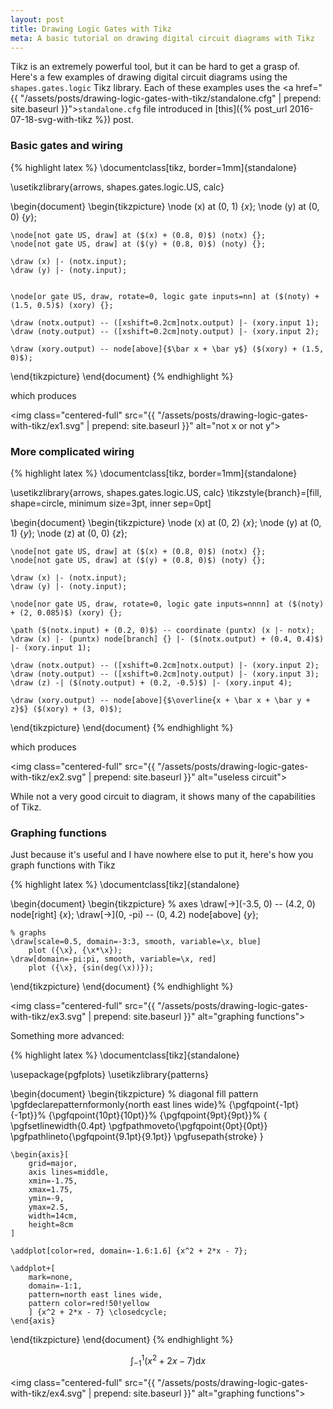 ```yaml
---
layout: post
title: Drawing Logic Gates with Tikz
meta: A basic tutorial on drawing digital circuit diagrams with Tikz
---
```


<!-- Custom styles for the images -->
<link rel="stylesheet" href="{{ "/assets/styles/images.css" | prepend: site.baseurl }}">

Tikz is an extremely powerful tool, but it can be hard to get a grasp of. Here's a few examples of drawing digital circuit diagrams using the `shapes.gates.logic` Tikz library. Each of these examples uses the <a href="{{ "/assets/posts/drawing-logic-gates-with-tikz/standalone.cfg" | prepend: site.baseurl }}">`standalone.cfg`</a> file introduced in [this]({% post_url 2016-07-18-svg-with-tikz %}) post.

### Basic gates and wiring

<!-- symlink to /assets/posts/drawing-logic-gates-with-tikz/ex1.tex -->
{% highlight latex %}
\documentclass[tikz, border=1mm]{standalone}

\usetikzlibrary{arrows, shapes.gates.logic.US, calc}

\begin{document}
\begin{tikzpicture}
    \node (x) at (0, 1) {$x$};
    \node (y) at (0, 0) {$y$};

    \node[not gate US, draw] at ($(x) + (0.8, 0)$) (notx) {};
    \node[not gate US, draw] at ($(y) + (0.8, 0)$) (noty) {};

    \draw (x) |- (notx.input);
    \draw (y) |- (noty.input);


    \node[or gate US, draw, rotate=0, logic gate inputs=nn] at ($(noty) + (1.5, 0.5)$) (xory) {};

    \draw (notx.output) -- ([xshift=0.2cm]notx.output) |- (xory.input 1);
    \draw (noty.output) -- ([xshift=0.2cm]noty.output) |- (xory.input 2);

    \draw (xory.output) -- node[above]{$\bar x + \bar y$} ($(xory) + (1.5, 0)$);
\end{tikzpicture}
\end{document}
{% endhighlight %}

which produces

<img class="centered-full" src="{{ "/assets/posts/drawing-logic-gates-with-tikz/ex1.svg" | prepend: site.baseurl }}" alt="not x or not y">

### More complicated wiring

{% highlight latex %}
\documentclass[tikz, border=1mm]{standalone}

\usetikzlibrary{arrows, shapes.gates.logic.US, calc}
\tikzstyle{branch}=[fill, shape=circle, minimum size=3pt, inner sep=0pt]

\begin{document}
\begin{tikzpicture}
    \node (x) at (0, 2) {$x$};
    \node (y) at (0, 1) {$y$};
    \node (z) at (0, 0) {$z$};

    \node[not gate US, draw] at ($(x) + (0.8, 0)$) (notx) {};
    \node[not gate US, draw] at ($(y) + (0.8, 0)$) (noty) {};

    \draw (x) |- (notx.input);
    \draw (y) |- (noty.input);

    \node[nor gate US, draw, rotate=0, logic gate inputs=nnnn] at ($(noty) + (2, 0.085)$) (xory) {};

    \path ($(notx.input) + (0.2, 0)$) -- coordinate (puntx) (x |- notx);
    \draw (x) |- (puntx) node[branch] {} |- ($(notx.output) + (0.4, 0.4)$) |- (xory.input 1);

    \draw (notx.output) -- ([xshift=0.2cm]notx.output) |- (xory.input 2);
    \draw (noty.output) -- ([xshift=0.2cm]noty.output) |- (xory.input 3);
    \draw (z) -| ($(noty.output) + (0.2, -0.5)$) |- (xory.input 4);

    \draw (xory.output) -- node[above]{$\overline{x + \bar x + \bar y + z}$} ($(xory) + (3, 0)$);
\end{tikzpicture}
\end{document}
{% endhighlight %}

which produces

<img class="centered-full" src="{{ "/assets/posts/drawing-logic-gates-with-tikz/ex2.svg" | prepend: site.baseurl }}" alt="useless circuit">

While not a very good circuit to diagram, it shows many of the capabilities of Tikz.

### Graphing functions

Just because it's useful and I have nowhere else to put it, here's how you graph functions with Tikz

{% highlight latex %}
\documentclass[tikz]{standalone}

\begin{document}
\begin{tikzpicture}
    % axes
    \draw[->](-3.5, 0) -- (4.2, 0) node[right] {$x$};
    \draw[->](0, -pi) -- (0, 4.2) node[above] {$y$};

    % graphs
    \draw[scale=0.5, domain=-3:3, smooth, variable=\x, blue]
        plot ({\x}, {\x*\x});
    \draw[domain=-pi:pi, smooth, variable=\x, red]
        plot ({\x}, {sin(deg(\x))});
\end{tikzpicture}
\end{document}
{% endhighlight %}

<img class="centered-full" src="{{ "/assets/posts/drawing-logic-gates-with-tikz/ex3.svg" | prepend: site.baseurl }}" alt="graphing functions">

Something more advanced:

{% highlight latex %}
\documentclass[tikz]{standalone}

\usepackage{pgfplots}
\usetikzlibrary{patterns}

\begin{document}
\begin{tikzpicture}
% diagonal fill pattern
\pgfdeclarepatternformonly{north east lines wide}%
   {\pgfqpoint{-1pt}{-1pt}}%
   {\pgfqpoint{10pt}{10pt}}%
   {\pgfqpoint{9pt}{9pt}}%
   {
        \pgfsetlinewidth{0.4pt}
        \pgfpathmoveto{\pgfqpoint{0pt}{0pt}}
        \pgfpathlineto{\pgfqpoint{9.1pt}{9.1pt}}
        \pgfusepath{stroke}
    }

    \begin{axis}[
        grid=major,
        axis lines=middle,
        xmin=-1.75,
        xmax=1.75,
        ymin=-9,
        ymax=2.5,
        width=14cm,
        height=8cm
    ]

    \addplot[color=red, domain=-1.6:1.6] {x^2 + 2*x - 7};

    \addplot+[
        mark=none,
        domain=-1:1,
        pattern=north east lines wide,
        pattern color=red!50!yellow
        ] {x^2 + 2*x - 7} \closedcycle;
    \end{axis}
\end{tikzpicture}
\end{document}
{% endhighlight %}

$$\int_{-1}^{1} (x^2 + 2x - 7) \mathrm{d}x$$

<img class="centered-full" src="{{ "/assets/posts/drawing-logic-gates-with-tikz/ex4.svg" | prepend: site.baseurl }}" alt="graphing functions">
